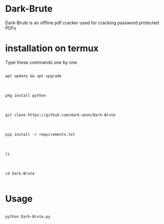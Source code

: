 # Dark-Brute
Dark-Brute is an offline pdf cracker used for cracking password protected PDFs


# installation on termux
Type these commands one by one

<code>
apt update && apt upgrade
</code><br><br>
<code>
pkg install python
</code><br><br>
<code>
git clone https://github.com/dark-anon/Dark-Brute
</code><br><br>
<code>
pip install -r requirements.txt
</code><br><br>
<code>
ls
</code><br><br>
<code>
cd Dark-Brute
</code><br>


# Usage

<code>
python Dark-Brute.py
</code><br>







